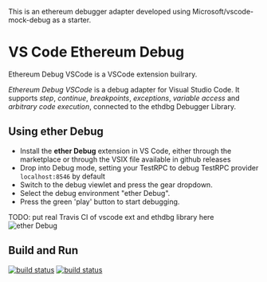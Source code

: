 This is an ethereum debugger adapter developed using Microsoft/vscode-mock-debug as a starter.

# VS Code Ethereum Debug
 
Ethereum Debug VSCode is a VSCode extension builrary. <link to ethdbg>

*Ethereum Debug VSCode* is a debug adapter for Visual Studio Code.
It supports *step*, *continue*, *breakpoints*, *exceptions*,
*variable access* and *arbitrary code execution*, connected to the ethdbg Debugger Library.

## Using ether Debug

* Install the **ether Debug** extension in VS Code, either through the marketplace or
through the VSIX file available in github releases
* Drop into Debug mode, setting your TestRPC to debug TestRPC provider `localhost:8546` by default
* Switch to the debug viewlet and press the gear dropdown.
* Select the debug environment "ether Debug".
* Press the green 'play' button to start debugging.


TODO: put real Travis CI of vscode ext and ethdbg library here
![ether Debug](images/ether-debug.gif)

## Build and Run

[![build status](https://travis-ci.org/Microsoft/vscode-ether-debug.svg?branch=master)](https://travis-ci.org/Microsoft/vscode-ether-debug)
[![build status](https://ci.appveyor.com/api/projects/status/empmw5q1tk6h1fly/branch/master?svg=true)](https://ci.appveyor.com/project/weinand/vscode-ether-debug)


